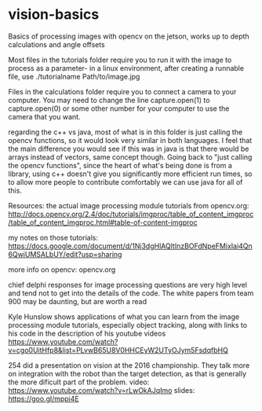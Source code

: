 # vision-basics
Basics of processing images with opencv on the jetson, works up to depth calculations and angle offsets

Most files in the tutorials folder require you to run it with the image to process as a parameter-
in a linux environment, after creating a runnable file, use ./tutorialname Path/to/image.jpg

Files in the calculations folder require you to connect a camera to your computer. You may need to change the line capture.open(1) to capture.open(0) or some other number for your computer to use the camera that you want.

regarding the c++ vs java, most of what is in this folder is just calling the opencv functions, so it would look very similar in both languages. I feel that the main difference you would see if this was in java is that there would be arrays instead of vectors, same concept though. Going back to "just calling the opencv functions", since the heart of what's being done is from a library, using c++ doesn't give you significantly more efficient run times, so to allow more people to contribute comfortably we can use java for all of this.

Resources:
the actual image processing module tutorials from opencv.org: 
http://docs.opencv.org/2.4/doc/tutorials/imgproc/table_of_content_imgproc/table_of_content_imgproc.html#table-of-content-imgproc

my notes on those tutorials:
https://docs.google.com/document/d/1Nj3dgHlAQltInzBOFdNpeFMixIai4Qn6QwiUMSALbUY/edit?usp=sharing

more info on opencv:
opencv.org

chief delphi responses for image processing questions are very high level and tend not to get into the details of the code. The white papers from team 900 may be daunting, but are worth a read

Kyle Hunslow shows applications of what you can learn from the image processing module tutorials, especially object tracking, along with links to his code in the description of his youtube videos
https://www.youtube.com/watch?v=cgo0UitHfp8&list=PLvwB65U8V0HHCEyW2UTyOJym5FsdqfbHQ


254 did a presentation on vision at the 2016 championship. They talk more on integration with the robot than the target detection, as that is generally the more dificult part of the problem. video: https://www.youtube.com/watch?v=rLwOkAJqImo slides: https://goo.gl/mppi4E
